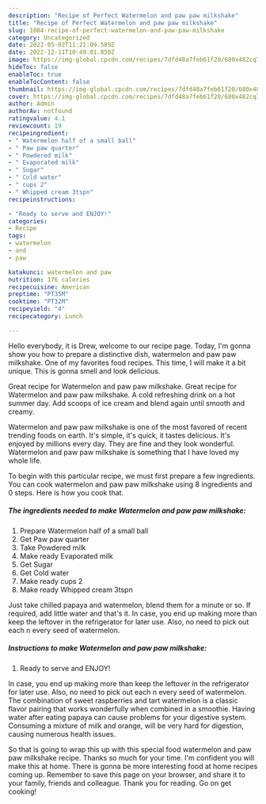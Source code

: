 ```yaml
---
description: "Recipe of Perfect Watermelon and paw paw milkshake"
title: "Recipe of Perfect Watermelon and paw paw milkshake"
slug: 1084-recipe-of-perfect-watermelon-and-paw-paw-milkshake
category: Uncategorized
date: 2022-05-02T11:21:09.589Z
date: 2022-12-11T10:49:01.850Z
image: https://img-global.cpcdn.com/recipes/7dfd48a7feb61f20/680x482cq70/watermelon-and-paw-paw-milkshake-recipe-main-photo.jpg
hideToc: false
enableToc: true
enableTocContent: false
thumbnail: https://img-global.cpcdn.com/recipes/7dfd48a7feb61f20/680x482cq70/watermelon-and-paw-paw-milkshake-recipe-main-photo.jpg
cover: https://img-global.cpcdn.com/recipes/7dfd48a7feb61f20/680x482cq70/watermelon-and-paw-paw-milkshake-recipe-main-photo.jpg
author: Admin
authorAv: notfound
ratingvalue: 4.1
reviewcount: 19
recipeingredient:
- " Watermelon half of a small ball"
- " Paw paw quarter"
- " Powdered milk"
- " Evaporated milk"
- " Sugar"
- " Cold water"
- " cups 2"
- " Whipped cream 3tspn"
recipeinstructions:

- "Ready to serve and ENJOY!"
categories:
- Recipe
tags:
- watermelon
- and
- paw

katakunci: watermelon and paw 
nutrition: 176 calories
recipecuisine: American
preptime: "PT35M"
cooktime: "PT32M"
recipeyield: "4"
recipecategory: Lunch

---
```



Hello everybody, it is Drew, welcome to our recipe page. Today, I'm gonna show you how to prepare a distinctive dish, watermelon and paw paw milkshake. One of my favorites food recipes. This time, I will make it a bit unique. This is gonna smell and look delicious.

Great recipe for Watermelon and paw paw milkshake. Great recipe for Watermelon and paw paw milkshake. A cold refreshing drink on a hot summer day. Add scoops of ice cream and blend again until smooth and creamy.

Watermelon and paw paw milkshake is one of the most favored of recent trending foods on earth. It's simple, it's quick, it tastes delicious. It's enjoyed by millions every day. They are fine and they look wonderful. Watermelon and paw paw milkshake is something that I have loved my whole life.


To begin with this particular recipe, we must first prepare a few ingredients. You can cook watermelon and paw paw milkshake using 8 ingredients and 0 steps. Here is how you cook that.

<!--inarticleads1-->

##### The ingredients needed to make Watermelon and paw paw milkshake:

1. Prepare  Watermelon half of a small ball
1. Get  Paw paw quarter
1. Take  Powdered milk
1. Make ready  Evaporated milk
1. Get  Sugar
1. Get  Cold water
1. Make ready  cups 2
1. Make ready  Whipped cream 3tspn


Just take chilled papaya and watermelon, blend them for a minute or so. If required, add little water and that&#39;s it. In case, you end up making more than keep the leftover in the refrigerator for later use. Also, no need to pick out each n every seed of watermelon. 

<!--inarticleads2-->

##### Instructions to make Watermelon and paw paw milkshake:


1. Ready to serve and ENJOY!

In case, you end up making more than keep the leftover in the refrigerator for later use. Also, no need to pick out each n every seed of watermelon. The combination of sweet raspberries and tart watermelon is a classic flavor pairing that works wonderfully when combined in a smoothie. Having water after eating papaya can cause problems for your digestive system. Consuming a mixture of milk and orange, will be very hard for digestion, causing numerous health issues. 

So that is going to wrap this up with this special food watermelon and paw paw milkshake recipe. Thanks so much for your time. I'm confident you will make this at home. There is gonna be more interesting food at home recipes coming up. Remember to save this page on your browser, and share it to your family, friends and colleague. Thank you for reading. Go on get cooking!
